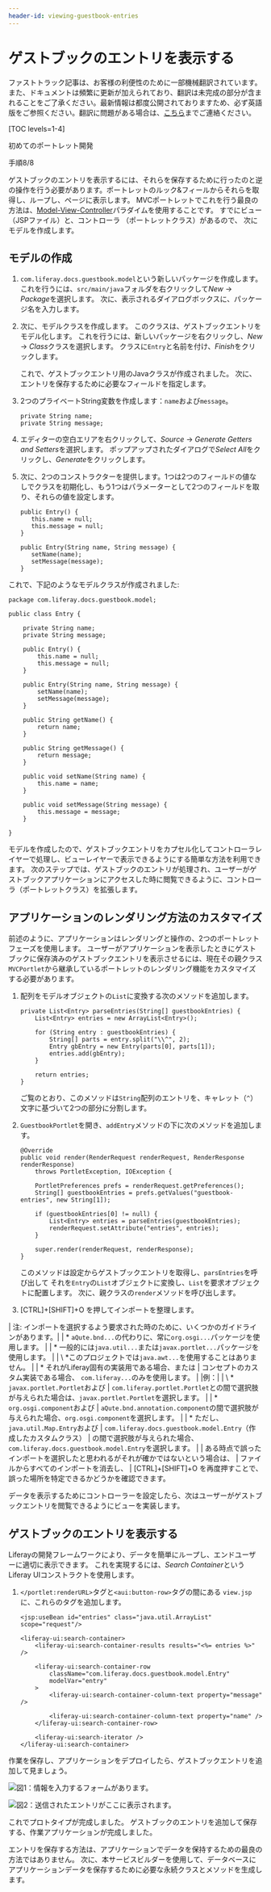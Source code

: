 ```yaml
---
header-id: viewing-guestbook-entries
---
```


# ゲストブックのエントリを表示する

<p class="alert alert-info"><span class="wysiwyg-color-blue120">ファストトラック記事は、お客様の利便性のために一部機械翻訳されています。また、ドキュメントは頻繁に更新が加えられており、翻訳は未完成の部分が含まれることをご了承ください。最新情報は都度公開されておりますため、必ず英語版をご参照ください。翻訳に問題がある場合は、<a href="mailto:support-content-jp@liferay.com">こちら</a>までご連絡ください。</span></p>

[TOC levels=1-4]

<div class="learn-path-step row">
    <p id="stepTitle">初めてのポートレット開発</p><p>手順8/8</p>
</div>

ゲストブックのエントリを表示するには、それらを保存するために行ったのと逆の操作を行う必要があります。ポートレットのルック&フィールからそれらを取得し、ループし、ページに表示します。 MVCポートレットでこれを行う最良の方法は、[Model-View-Controller](https://en.wikipedia.org/wiki/Model%E2%80%93view%E2%80%93controller)パラダイムを使用することです。 すでにビュー（JSPファイル）と、コントローラ （ポートレットクラス）があるので、 次にモデルを作成します。

## モデルの作成

1.  `com.liferay.docs.guestbook.model`という新しいパッケージを作成します。 これを行うには、`src/main/java`フォルダを右クリックして*New* → *Package*を選択します。 次に、表示されるダイアログボックスに、パッケージ名を入力します。

2.  次に、モデルクラスを作成します。 このクラスは、ゲストブックエントリをモデル化します。 これを行うには、新しいパッケージを右クリックし、*New* → *Class*クラスを選択します。 クラスに`Entry`と名前を付け、*Finish*をクリックします。

    これで、ゲストブックエントリ用のJavaクラスが作成されました。 次に、エントリを保存するために必要なフィールドを指定します。

3.  2つのプライベートString変数を作成します：`name`および`message`。
   
        private String name;
        private String message;

4.  エディターの空白エリアを右クリックして、*Source* → *Generate Getters and Setters*を選択します。 ポップアップされたダイアログで*Select All*をクリックし、*Generate*をクリックします。

5.  次に、2つのコンストラクターを提供します。1つは2つのフィールドの値なしでクラスを初期化し、もう1つはパラメーターとして2つのフィールドを取り、それらの値を設定します。
   
        public Entry() {
           this.name = null;
           this.message = null;
        }
       
        public Entry(String name, String message) {
           setName(name);
           setMessage(message);
        }

これで、下記のようなモデルクラスが作成されました:

    package com.liferay.docs.guestbook.model;
    
    public class Entry {
    
        private String name;
        private String message;
    
        public Entry() {
            this.name = null;
            this.message = null;
        }
    
        public Entry(String name, String message) {
            setName(name);
            setMessage(message);
        }
    
        public String getName() {
            return name;
        }
    
        public String getMessage() {
            return message;
        }
    
        public void setName(String name) {
            this.name = name;
        }
    
        public void setMessage(String message) {
            this.message = message;
        }
    
    }

モデルを作成したので、ゲストブックエントリをカプセル化してコントローラレイヤーで処理し、ビューレイヤーで表示できるようにする簡単な方法を利用できます。 次のステップでは、ゲストブックのエントリが処理され、ユーザーがゲストブックアプリケーションにアクセスした時に閲覧できるように、コントローラ（ポートレットクラス）を拡張します。

## アプリケーションのレンダリング方法のカスタマイズ

前述のように、アプリケーションはレンダリングと操作の、2つのポートレットフェーズを使用します。 ユーザーがアプリケーションを表示したときにゲストブックに保存済みのゲストブックエントリを表示させるには、現在その親クラス`MVCPortlet`から継承しているポートレットのレンダリング機能をカスタマイズする必要があります。

1.  配列をモデルオブジェクトの`List`に変換する次のメソッドを追加します。
   
        private List<Entry> parseEntries(String[] guestbookEntries) {
            List<Entry> entries = new ArrayList<Entry>();
       
            for (String entry : guestbookEntries) {
                String[] parts = entry.split("\\^", 2);
                Entry gbEntry = new Entry(parts[0], parts[1]);
                entries.add(gbEntry);
            }
       
            return entries;
        }

    ご覧のとおり、このメソッドは`String`配列のエントリを、キャレット（`^`）文字に基づいて2つの部分に分割します。

2.  `GuestbookPortlet`を開き、`addEntry`メソッドの下に次のメソッドを追加します。
   
        @Override
        public void render(RenderRequest renderRequest, RenderResponse renderResponse)
            throws PortletException, IOException {
       
            PortletPreferences prefs = renderRequest.getPreferences();
            String[] guestbookEntries = prefs.getValues("guestbook-entries", new String[1]);
       
            if (guestbookEntries[0] != null) {
                List<Entry> entries = parseEntries(guestbookEntries);
                renderRequest.setAttribute("entries", entries);
            }
       
            super.render(renderRequest, renderResponse);
        }

    このメソッドは設定からゲストブックエントリを取得し、`parsEntries`を呼び出して それを`Entry`の`List`オブジェクトに変換し、`List`を要求オブジェクトに配置します。 次に、親クラスの`render`メソッドを呼び出します。

3.  \[CTRL\]+\[SHIFT\]+O を押してインポートを整理します。

| 注: インポートを選択するよう要求された時のために、いくつかのガイドラインがあります。| | \* `aQute.bnd...`の代わりに、常に`org.osgi...`パッケージを使用します。 | | \* 一般的には`java.util...`または`javax.portlet...`パッケージを使用します。 | | \ *このプロジェクトでは`java.awt...`を使用することはありません。 | | \* それがLiferay固有の実装用である場合、または | コンセプトのカスタム実装である場合、 `com.liferay...`のみを使用します。 | |例：| | \ * `javax.portlet.Portlet`および | `com.liferay.portlet.Portlet`との間で選択肢が与えられた場合は、`javax.portlet.Portlet`を選択します。 | | \* `org.osgi.component`および | `aQute.bnd.annotation.component`の間で選択肢が与えられた場合、`org.osgi.component`を選択します。 | | \* ただし、`java.util.Map.Entry`および | `com.liferay.docs.guestbook.model.Entry`（作成したカスタムクラス） | の間で選択肢が与えられた場合、`com.liferay.docs.guestbook.model.Entry`を選択します。 | | ある時点で誤ったインポートを選択したと思われるがそれが確かではないという場合は、 | ファイルからすべてのインポートを消去し、 | \[CTRL\]+\[SHIFT\]+O を再度押すことで、誤った場所を特定できるかどうかを確認できます。

データを表示するためにコントローラーを設定したら、次はユーザーがゲストブックエントリを閲覧できるようにビューを実装します。

## ゲストブックのエントリを表示する

Liferayの開発フレームワークにより、データを簡単にループし、エンドユーザーに適切に表示できます。 これを実現するには、*Search Container*というLiferay UIコンストラクトを使用します。

1.  `</portlet:renderURL>`タグと`<aui:button-row>`タグの間にある `view.jsp`に、これらのタグを追加します。
   
        <jsp:useBean id="entries" class="java.util.ArrayList" scope="request"/>
       
        <liferay-ui:search-container>
            <liferay-ui:search-container-results results="<%= entries %>" />
       
            <liferay-ui:search-container-row
                className="com.liferay.docs.guestbook.model.Entry"
                modelVar="entry"
            >
                <liferay-ui:search-container-column-text property="message" />
       
                <liferay-ui:search-container-column-text property="name" />
            </liferay-ui:search-container-row>
       
            <liferay-ui:search-iterator />
        </liferay-ui:search-container>

作業を保存し、アプリケーションをデプロイしたら、ゲストブックエントリを追加して見ましょう。

![図1：情報を入力するフォームがあります。](../../../images/guestbook-prototype-form.png)

![図2：送信されたエントリがここに表示されます。](../../../images/guestbook-prototype-container.png)

これでプロトタイプが完成しました。 ゲストブックのエントリを追加して保存する、作業アプリケーションが完成しました。

エントリを保存する方法は、アプリケーションでデータを保持するための最良の方法ではありません。 次に、本サービスビルダーを使用して、データベースにアプリケーションデータを保存するために必要な永続クラスとメソッドを生成します。
